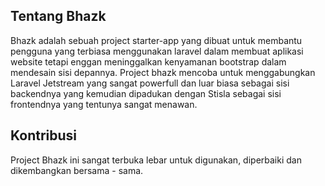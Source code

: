 ## Tentang Bhazk

Bhazk adalah sebuah project starter-app yang dibuat untuk membantu pengguna yang terbiasa menggunakan laravel dalam membuat aplikasi website tetapi enggan meninggalkan kenyamanan bootstrap dalam mendesain sisi depannya. Project bhazk mencoba untuk menggabungkan Laravel Jetstream yang sangat powerfull dan luar biasa sebagai sisi backendnya yang kemudian dipadukan dengan Stisla sebagai sisi frontendnya yang tentunya sangat menawan.

## Kontribusi

Project Bhazk ini sangat terbuka lebar untuk digunakan, diperbaiki dan dikembangkan bersama - sama.
